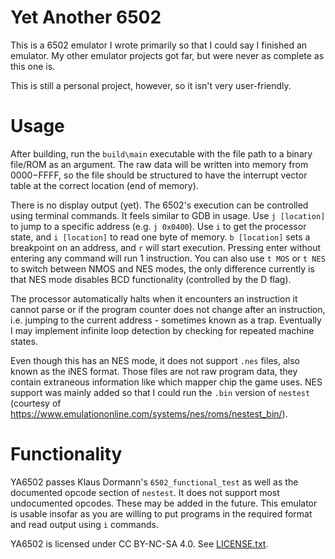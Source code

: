 # Yet Another 6502
This is a 6502 emulator I wrote primarily so that I could say I finished an emulator. My other emulator projects got far, but were never as complete as this one is.

This is still a personal project, however, so it isn't very user-friendly.

# Usage
After building, run the `build\main` executable with the file path to a binary file/ROM as an argument. The raw data will be written into memory from $0000-$FFFF, so the file should be structured to have the interrupt vector table at the correct location (end of memory).

There is no display output (yet). The 6502's execution can be controlled using terminal commands. It feels similar to GDB in usage. Use `j [location]` to jump to a specific address (e.g. `j 0x0400`). Use `i` to get the processor state, and `i [location]` to read one byte of memory. `b [location]` sets a breakpoint on an address, and `r` will start execution. Pressing enter without entering any command will run 1 instruction. You can also use `t MOS` or `t NES` to switch between NMOS and NES modes, the only difference currently is that NES mode disables BCD functionality (controlled by the D flag).

The processor automatically halts when it encounters an instruction it cannot parse or if the program counter does not change after an instruction, i.e. jumping to the current address - sometimes known as a trap. Eventually I may implement infinite loop detection by checking for repeated machine states.

Even though this has an NES mode, it does not support `.nes` files, also known as the iNES format. Those files are not raw program data, they contain extraneous information like which mapper chip the game uses. NES support was mainly added so that I could run the `.bin` version of `nestest` (courtesy of https://www.emulationonline.com/systems/nes/roms/nestest_bin/).

# Functionality
YA6502 passes Klaus Dormann's `6502_functional_test` as well as the documented opcode section of `nestest`. It does not support most undocumented opcodes. These may be added in the future. This emulator is usable insofar as you are willing to put programs in the required format and read output using `i` commands.

YA6502 is licensed under CC BY-NC-SA 4.0. See [LICENSE.txt](LICENSE.txt).